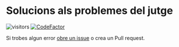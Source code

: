 # Solucions als problemes del jutge
![visitors](https://visitor-badge.glitch.me/badge?page_id=LeixB.jutge_problems)
[![CodeFactor](https://www.codefactor.io/repository/github/leixb/jutge_problems/badge/master)](https://www.codefactor.io/repository/github/leixb/jutge_problems/overview/master)

Si trobes algun error [obre un issue](https://github.com/Leixb/jutge_problems/issues/new) o crea un Pull request.
